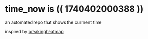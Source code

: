 # time_now is (( 1740402000388 ))

an automated repo that shows the currnent time

inspired by [breakingheatmap](https://github.com/breakingheatmap/breakingheatmap)